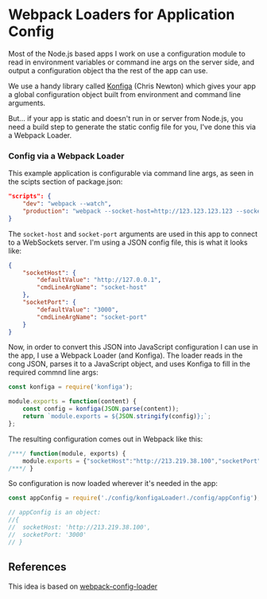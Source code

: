 # Webpack Loaders for Application Config

Most of the Node.js based apps I work on use a configuration module to read in environment variables or command ine args on the server side, and output a configuration object tha the rest of the app can use.

We use a handy library called [Konfiga](https://github.com/chrisnewtn/konfiga) (Chris Newton) which gives your app a global configuration object built from environment and command line arguments.

But... if your app is static and doesn't run in or server from Node.js, you need a build step to generate the static config file for you, I've done this via a Webpack Loader.

### Config via a Webpack Loader

This example application is configurable via command line args, as seen in the scipts section of package.json:

```JSON
"scripts": {
    "dev": "webpack --watch",
    "production": "webpack --socket-host=http://123.123.123.123 --socket-port=3000"
}
```

The `socket-host` and `socket-port` arguments are used in this app to connect to a WebSockets server. I'm using a JSON config file, this is what it looks like:

```JSON
{
    "socketHost": {
        "defaultValue": "http://127.0.0.1",
        "cmdLineArgName": "socket-host"
    },
    "socketPort": {
        "defaultValue": "3000",
        "cmdLineArgName": "socket-port"
    }
}
```

Now, in order to convert this JSON into JavaScript configuration I can use in the app, I use a Webpack Loader (and Konfiga). The loader reads in the cong JSON, parses it to a JavaScript object, and uses Konfiga to fill in the required commnd line args:

```JavaScript
const konfiga = require('konfiga');

module.exports = function(content) {
    const config = konfiga(JSON.parse(content));
    return `module.exports = ${JSON.stringify(config)};`;
};
```

The resulting configuration comes out in Webpack like this:
```JavaScript
/***/ function(module, exports) {
	module.exports = {"socketHost":"http://213.219.38.100","socketPort":"3000"};
/***/ }
```

So configuration is now loaded wherever it's needed in the app:
```JavaScript
const appConfig = require('./config/konfigaLoader!./config/appConfig');

// appConfig is an object:
//{
// 	socketHost: 'http://213.219.38.100',
// 	socketPort: '3000'
// }
```

## References
This idea is based on [webpack-config-loader](https://github.com/frank-weindel/webpack-config-loader)
